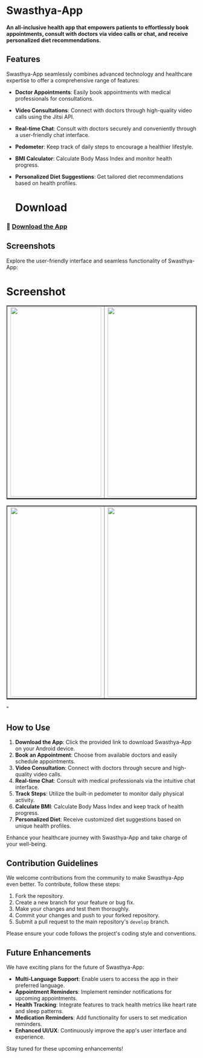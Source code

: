 # Swasthya-App

**An all-inclusive health app that empowers patients to effortlessly book appointments, consult with doctors via video calls or chat, and receive personalized diet recommendations.**

## Features

Swasthya-App seamlessly combines advanced technology and healthcare expertise to offer a comprehensive range of features:

- **Doctor Appointments**: Easily book appointments with medical professionals for consultations.
- **Video Consultations**: Connect with doctors through high-quality video calls using the Jitsi API.
- **Real-time Chat**: Consult with doctors securely and conveniently through a user-friendly chat interface.
- **Pedometer**: Keep track of daily steps to encourage a healthier lifestyle.
- **BMI Calculator**: Calculate Body Mass Index and monitor health progress.
- **Personalized Diet Suggestions**: Get tailored diet recommendations based on health profiles.

  # Download

### 📲 [Download the App](https://drive.google.com/file/d/1Q6viLJ8aOx2uDJrffKdMaT5VAVGX6XCH/view?usp=sharing)

## Screenshots

Explore the user-friendly interface and seamless functionality of Swasthya-App:

# Screenshot 
<table border=2>
  <tr>
       <td><img src="https://user-images.githubusercontent.com/83579946/167466030-8c3ad125-f565-4ac1-83c3-10563b31e22f.jpeg" height="500" width="240"</td>
       <td><img src="https://user-images.githubusercontent.com/83579946/167466049-6749cd17-549c-4f9b-927a-da087fe9ce06.jpeg" height="500" width="240"</td>
       <td><img src="https://user-images.githubusercontent.com/83579946/167466272-10f05816-0323-4058-b2a2-e07e2e33fea4.jpeg" height="500" width="240"</td>
  </tr>
 </table>
 <table border=2px>
        <td><img src="https://user-images.githubusercontent.com/83579946/167466309-e094ddfb-8ff5-42ce-9b6a-a7a5ca374aad.jpeg" height="500" width="240"</td>
                 <td><img src="https://user-images.githubusercontent.com/83579946/167466340-1fac67e4-8954-4310-a0c8-7b01db8d6815.jpeg" height="500" width="240"</td>

 </table>"

## How to Use

1. **Download the App**: Click the provided link to download Swasthya-App on your Android device.
2. **Book an Appointment**: Choose from available doctors and easily schedule appointments.
3. **Video Consultation**: Connect with doctors through secure and high-quality video calls.
4. **Real-time Chat**: Consult with medical professionals via the intuitive chat interface.
5. **Track Steps**: Utilize the built-in pedometer to monitor daily physical activity.
6. **Calculate BMI**: Calculate Body Mass Index and keep track of health progress.
7. **Personalized Diet**: Receive customized diet suggestions based on unique health profiles.

Enhance your healthcare journey with Swasthya-App and take charge of your well-being.

## Contribution Guidelines

We welcome contributions from the community to make Swasthya-App even better. To contribute, follow these steps:

1. Fork the repository.
2. Create a new branch for your feature or bug fix.
3. Make your changes and test them thoroughly.
4. Commit your changes and push to your forked repository.
5. Submit a pull request to the main repository's `develop` branch.

Please ensure your code follows the project's coding style and conventions.

## Future Enhancements

We have exciting plans for the future of Swasthya-App:

- **Multi-Language Support**: Enable users to access the app in their preferred language.
- **Appointment Reminders**: Implement reminder notifications for upcoming appointments.
- **Health Tracking**: Integrate features to track health metrics like heart rate and sleep patterns.
- **Medication Reminders**: Add functionality for users to set medication reminders.
- **Enhanced UI/UX**: Continuously improve the app's user interface and experience.

Stay tuned for these upcoming enhancements!

